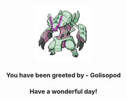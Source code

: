 <p align="center">
    <img src="https://raw.githubusercontent.com/PokeAPI/sprites/master/sprites/pokemon/768.png" width="150" height="150">
</p>
<h3 align="center">You have been greeted by - <b>Golisopod</b></h3>
<h3 align="center">Have a wonderful day!</h3>
